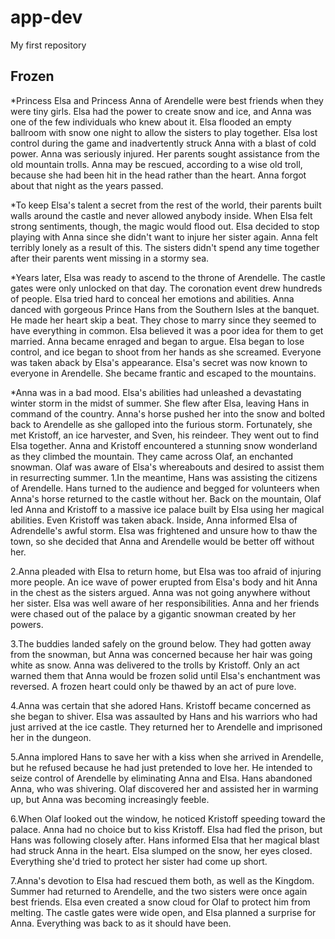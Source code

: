 # app-dev
My first repository
## Frozen
*Princess Elsa and Princess Anna of Arendelle were best friends when they were tiny girls. Elsa had the power to create snow and ice, and Anna was one of the few individuals who knew about it.
Elsa flooded an empty ballroom with snow one night to allow the sisters to play together. Elsa lost control during the game and inadvertently struck Anna with a blast of cold power. Anna was seriously injured. Her parents sought assistance from the old mountain trolls. Anna may be rescued, according to a wise old troll, because she had been hit in the head rather than the heart. Anna forgot about that night as the years passed.

*To keep Elsa's talent a secret from the rest of the world, their parents built walls around the castle and never allowed anybody inside. When Elsa felt strong sentiments, though, the magic would flood out. Elsa decided to stop playing with Anna since she didn't want to injure her sister again. Anna felt terribly lonely as a result of this. The sisters didn't spend any time together after their parents went missing in a stormy sea.

*Years later, Elsa was ready to ascend to the throne of Arendelle. The castle gates were only unlocked on that day. The coronation event drew hundreds of people. Elsa tried hard to conceal her emotions and abilities.
Anna danced with gorgeous Prince Hans from the Southern Isles at the banquet. He made her heart skip a beat. They chose to marry since they seemed to have everything in common. Elsa believed it was a poor idea for them to get married. Anna became enraged and began to argue. Elsa began to lose control, and ice began to shoot from her hands as she screamed. Everyone was taken aback by Elsa's appearance. Elsa's secret was now known to everyone in Arendelle. She became frantic and escaped to the mountains.

*Anna was in a bad mood. Elsa's abilities had unleashed a devastating winter storm in the midst of summer. She flew after Elsa, leaving Hans in command of the country. Anna's horse pushed her into the snow and bolted back to Arendelle as she galloped into the furious storm. Fortunately, she met Kristoff, an ice harvester, and Sven, his reindeer. They went out to find Elsa together. Anna and Kristoff encountered a stunning snow wonderland as they climbed the mountain. They came across Olaf, an enchanted snowman. Olaf was aware of Elsa's whereabouts and desired to assist them in resurrecting summer.
1.In the meantime, Hans was assisting the citizens of Arendelle. Hans turned to the audience and begged for volunteers when Anna's horse returned to the castle without her. Back on the mountain, Olaf led Anna and Kristoff to a massive ice palace built by Elsa using her magical abilities. Even Kristoff was taken aback. Inside, Anna informed Elsa of Adrendelle's awful storm. Elsa was frightened and unsure how to thaw the town, so she decided that Anna and Arendelle would be better off without her.

2.Anna pleaded with Elsa to return home, but Elsa was too afraid of injuring more people. An ice wave of power erupted from Elsa's body and hit Anna in the chest as the sisters argued. Anna was not going anywhere without her sister. Elsa was well aware of her responsibilities. Anna and her friends were chased out of the palace by a gigantic snowman created by her powers.

3.The buddies landed safely on the ground below. They had gotten away from the snowman, but Anna was concerned because her hair was going white as snow. Anna was delivered to the trolls by Kristoff. Only an act warned them that Anna would be frozen solid until Elsa's enchantment was reversed. A frozen heart could only be thawed by an act of pure love.

4.Anna was certain that she adored Hans. Kristoff became concerned as she began to shiver. Elsa was assaulted by Hans and his warriors who had just arrived at the ice castle. They returned her to Arendelle and imprisoned her in the dungeon.

5.Anna implored Hans to save her with a kiss when she arrived in Arendelle, but he refused because he had just pretended to love her. He intended to seize control of Arendelle by eliminating Anna and Elsa. Hans abandoned Anna, who was shivering. Olaf discovered her and assisted her in warming up, but Anna was becoming increasingly feeble.

6.When Olaf looked out the window, he noticed Kristoff speeding toward the palace. Anna had no choice but to kiss Kristoff. Elsa had fled the prison, but Hans was following closely after. Hans informed Elsa that her magical blast had struck Anna in the heart. Elsa slumped on the snow, her eyes closed. Everything she'd tried to protect her sister had come up short.

7.Anna's devotion to Elsa had rescued them both, as well as the Kingdom. Summer had returned to Arendelle, and the two sisters were once again best friends. Elsa even created a snow cloud for Olaf to protect him from melting. The castle gates were wide open, and Elsa planned a surprise for Anna. Everything was back to as it should have been.
